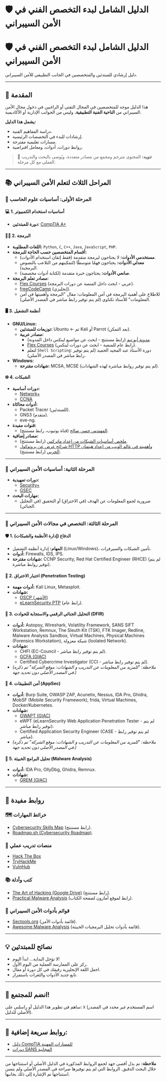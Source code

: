 # 🛡️ الدليل الشامل لبدء التخصص الفني في الأمن السيبراني  
# 🛡️ الدليل الشامل لبدء التخصص الفني في الأمن السيبراني

دليل إرشادي للمبتدئين والمتخصصين في الجانب التطبيقي للأمن السيبراني.

---

## 📘 المقدمة
هذا الدليل موجه للمتخصصين في المجال التقني أو الراغبين في دخول مجال الأمن السيبراني من **الناحية الفنية التطبيقية**، وليس من الجوانب الإدارية أو الأكاديمية.

**يشمل هذا الدليل:**
- دراسة المفاهيم الفنية.
- إرشادات للبدء في التخصصات الرئيسية.
- مسارات تعليمية مقترحة.
- روابط دورات، أدوات، ومعامل افتراضية.

> 🔔 **تنويه:** المحتوى مترجم ومجمع من مصادر متعددة، ويُوصى بالبحث والتدريب العملي مع كل مرحلة.

---

## 📚 المراحل الثلاث لتعلم الأمن السيبراني

### 🧩 المرحلة الأولى: أساسيات علوم الحاسب

#### 💻 1. أساسيات استخدام الكمبيوتر
- **دورة للمبتدئين:** [CompTIA A+](https://www.comptia.org/certifications/a)

#### 👨‍💻 2. البرمجة
- **اللغات المطلوبة:** `Python`, `C`, `C++`, `Java`, `JavaScript`, `PHP`.
- **أقسام المتخصصين حسب الحاجة للبرمجة:**
    - **مستخدمي الأدوات:** لا يحتاجون لبرمجة متقدمة (فقط إتقان استخدام الأدوات).
    - **معدلي الأدوات:** يحتاجون فهمًا متوسطًا (لتمكينهم من التلاعب بالنصوص البرمجية).
    - **صانعي الأدوات:** يحتاجون خبرة متقدمة (لكتابة أدوات مخصصة).
- **مصادر تعلم البرمجة:**
    - [Flex Courses](https://www.flexcourses.com/) (عربي - ابحث داخل المنصة عن دورات البرمجة).
    - [freeCodeCamp](https://www.freecodecamp.org/) (إنجليزي).
    - للاطلاع على أهمية البرمجة في أمن المعلومات: مقال "البرمجة وأهميتها في أمن المعلومات" للأستاذ تكناوي (لم يتم توفير رابط مباشر في المصدر الأصلي).

#### 🖥️ 3. أنظمة التشغيل
- **GNU/Linux:**
    - **توزيعات للمبتدئين:** Ubuntu ← ثم Kali أو Parrot (بعد التمكن).
    - **مصادر عربية:**
        - [مدونة أبو تيم](https://abu-taim.blogspot.com/) (رابط مستنتج - ابحث عن مواضيع لينكس داخل المدونة).
        - [Flex Courses](https://flexcourses.com/) (رابط عام للمنصة - ابحث عن دورات لينكس).
        - لتعلم `Shell Scripting`: دورة الأستاذ عبد المجيد الحميد (لم يتم توفير رابط مباشر في المصدر الأصلي).
- **Windows:**
    - **شهادات مقترحة:** MCSA, MCSE (لم يتم توفير روابط مباشرة لهذه الشهادات).

#### 🌐 4. الشبكات
- **دورات أساسية:**
    - [Network+](https://www.comptia.org/certifications/network)
    - [CCNA](https://www.cisco.com/c/en/us/training-events/training-certifications/certifications/associate/ccna.html)
- **أدوات محاكاة:**
    - Packet Tracer (للمبتدئين).
    - GNS3 (متقدم).
    - eve-ng.
- **قنوات مفيدة:**
    - [المهندس حسن صالح](https://www.youtube.com/channel/UC-T4G9eJ-9iB09Q2-9-C0-w) (قناة يوتيوب، رابط مستنتج).
- **مصادر إضافية:**
    - [ملخص أساسيات الشبكات من إعداد ماتركس](https://www.linkedin.com/posts/matrix-7326a0280_pdf-%D8%A3%D8%B3%D8%A7%D8%B3%D9%8A%D8%A7%D8%AA-%D8%A7%D9%84%D8%B4%D8%A8%D9%83%D8%A7%D8%AA-activity-7195431668988647424-wE04) (رابط مستنتج).
    - [شرائح عرض عن بروتوكول HTTP وأهميته في عالم الويب من إعداد هيتمان الحربي](https://hitmanharbe.blogspot.com/2021/01/http.html) (رابط مستنتج).

---

### 🔐 المرحلة الثانية: أساسيات الأمن السيبراني

- **دورات تمهيدية:**
    - [Security+](https://www.comptia.org/certifications/security)
    - [GSEC](https://www.giac.org/certifications/security-essentials-gsec/)
- **مهارات البحث:**
    - ضرورية لجمع المعلومات عن الهدف (في الاختراق) أو التحقيق (في التحليل الجنائي).

---

### 🚨 المرحلة الثالثة: التخصص في مجالات الأمن السيبراني

#### 🛡️ 1. الدفاع (إدارة الأنظمة والشبكات)
- **المهام:** إدارة أنظمة التشغيل (Linux/Windows)، تأمين الشبكات والسيرفرات.
- **أدوات:** Firewalls, IDS, IPS.
- **شهادات مقترحة:** CCNP Security, Red Hat Certified Engineer (RHCE) (لم يتم توفير روابط مباشرة).

#### 🧪 2. اختبار الاختراق (Penetration Testing)
- **أدوات مهمة:** Kali Linux, Metasploit.
- **شهادات:**
    - [OSCP (الأشهر)](https://www.offensive-security.com/pwk-oscp/)
    - [eLearnSecurity PTP](https://elearnsecurity.com/certifications/ptp-certification/) (رابط عام).

#### 🧬 3. التحليل الجنائي الرقمي والاستجابة للحوادث (DFIR)
- **أدوات:** Autopsy, Wireshark, Volatility Framework, SANS SIFT Workstation, Remnux, The Sleuth Kit (TSK), FTK Imager, Redline, Malware Analysis Sandbox, Virtual Machines, Physical Machines (Forensics Workstation), شبكة معزولة (Isolated Network).
- **شهادات:**
    - CHFI (EC-Council - لم يتم توفير رابط مباشر).
    - [GCFA (GIAC)](https://www.giac.org/certifications/certified-forensic-analyst-gcfa/)
    - Certified Cybercrime Investigator (CCI - لم يتم توفير رابط مباشر).
- *(ملاحظة: "للمزيد من المعلومات عن التدريب و الشهادات: موقع الشركة" تم ذكره في المصدر الأصلي دون تحديد جهة.)*

#### 🔐 4. أمن التطبيقات (AppSec)
- **أدوات:** Burp Suite, OWASP ZAP, Acunetix, Nessus, IDA Pro, Ghidra, MobSF (Mobile Security Framework), frida, Virtual Machines, Docker/Kubernetes.
- **شهادات:**
    - [GWAPT (GIAC)](https://www.giac.org/certifications/web-application-penetration-tester-gwapt/)
    - eWPT (eLearnSecurity Web Application Penetration Tester - لم يتم توفير رابط مباشر).
    - Certified Application Security Engineer (CASE - لم يتم توفير رابط مباشر).
- *(ملاحظة: "للمزيد من المعلومات عن التدريب و الشهادات: موقع الشركة" تم ذكره في المصدر الأصلي دون تحديد جهة.)*

#### 🦠 5. تحليل البرامج الخبيثة (Malware Analysis)
- **أدوات:** IDA Pro, OllyDbg, Ghidra, Remnux.
- **شهادات:**
    - [GREM (GIAC)](https://www.giac.org/certifications/reverse-engineering-malware-grem/)

---

## 🔗 روابط مفيدة

### 🗺️ خرائط المهارات
- [Cybersecurity Skills Map](https://github.com/PaulSec/awesome-cybersecurity-skills-map) (رابط مستنتج).
- [Roadmap.sh (Cybersecurity Roadmap)](https://roadmap.sh/cybersecurity).

### 🧪 منصات تدريب عملي
- [Hack The Box](https://www.hackthebox.com/)
- [TryHackMe](https://tryhackme.com/)
- [VulnHub](https://www.vulnhub.com/)

### 📚 كتب وأدلة
- [The Art of Hacking (Google Drive)](https://drive.google.com/drive/folders/148x_vwHlUIVGZsnST1IkkdvgmbrjHNKI?usp=sharing) (رابط مستنتج).
- [Practical Malware Analysis](https://www.amazon.com/Practical-Malware-Analysis-Hands-Dissecting/dp/1593272901) (رابط لموقع أمازون لصفحة الكتاب).

### 🧰 قوائم بأدوات الأمن السيبراني
- [Sectools.org](https://sectools.org/) (قائمة بأدوات الأمن).
- [Awesome Malware Analysis](https://github.com/rshipp/awesome-malware-analysis) (قائمة بأدوات تحليل البرمجيات الخبيثة).

---

## 💡 نصائح للمبتدئين

- لا تؤجل البداية… ابدأ اليوم!
- ركز على الممارسة العملية من اليوم الأول.
- اجعل اللغة الإنجليزية رفيقك في كل دورة أو مقال.
- تابع جديد الأدوات والثغرات باستمرار.

---

## 🚀 انضم للمجتمع!
ساهم في تطوير هذا الدليل أو راسلني على: `X` (اسم المستخدم غير محدد في المصدر الأصلي للدليل).

---

## 🔗 روابط سريعة إضافية:
- [دليل CompTIA للمسارات المهنية](https://www.comptia.org/content/it-career-roadmap)
- [دورات SANS المجانية](https://www.sans.org/free-resources/free-cybersecurity-training/)

---

**ملاحظة:** تم بذل أقصى جهد لجمع الروابط المذكورة في الدليل الأصلي أو استنتاجها من خلال البحث الدقيق. الروابط التي لم يتم توفيرها صراحة في المصدر الأصلي ولم يتسن استنتاجها تم الإشارة إلى ذلك بجانبها.

